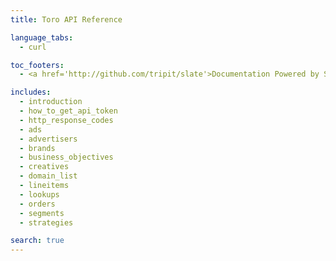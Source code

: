```yaml
---
title: Toro API Reference

language_tabs:
  - curl

toc_footers:
  - <a href='http://github.com/tripit/slate'>Documentation Powered by Slate</a>

includes:
  - introduction
  - how_to_get_api_token
  - http_response_codes
  - ads
  - advertisers
  - brands
  - business_objectives
  - creatives
  - domain_list
  - lineitems
  - lookups
  - orders
  - segments
  - strategies

search: true
---
```

